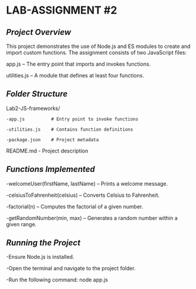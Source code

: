 # LAB-ASSIGNMENT #2

## *Project Overview*

This project demonstrates the use of Node.js and ES modules to create and import custom functions. The assignment consists of two JavaScript files:

app.js – The entry point that imports and invokes functions.

utilities.js – A module that defines at least four functions.


## *Folder Structure*

Lab2-JS-frameworks/

    -app.js          # Entry point to invoke functions

    -utilities.js    # Contains function definitions

    -package.json    # Project metadata


README.md    -   Project description



## *Functions Implemented*

-welcomeUser(firstName, lastName) – Prints a welcome message.

-celsiusToFahrenheit(celsius) – Converts Celsius to Fahrenheit.

-factorial(n) – Computes the factorial of a given number.

-getRandomNumber(min, max) – Generates a random number within a given range.

## *Running the Project*

-Ensure Node.js is installed.

-Open the terminal and navigate to the project folder.

-Run the following command: node app.js
